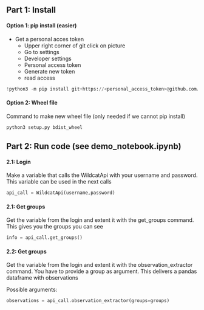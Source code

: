 ## Part 1: Install
#### Option 1: pip install (easier)
- Get a personal acces token
  - Upper right corner of git click on picture
  - Go to settings
  - Developer settings
  - Personal access token
  - Generate new token
  - read access
```python
!python3 -m pip install git+https://<personal_access_token>@github.com/SensingClues/wildcat-api-python.git@main
```
#### Option 2: Wheel file 
Command to make new wheel file (only needed if we cannot pip install)
```python
python3 setup.py bdist_wheel 
```


## Part 2: Run code (see demo_notebook.ipynb)

#### 2.1: Login
Make a variable that calls the WildcatApi with your username and password. 
This variable can be used in the next calls
```python
api_call = WildcatApi(username,password)
```
#### 2.1: Get groups
Get the variable from the login and extent it with the get_groups command. This gives
you the groups you can see
```python
info = api_call.get_groups()
```
#### 2.2: Get groups
Get the variable from the login and extent it with the observation_extractor command. 
You have to provide a group as argument. This delivers a pandas dataframe with observations

Possible arguments: 

```python
observations = api_call.observation_extractor(groups=groups)
```
